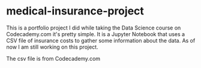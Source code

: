 # medical-insurance-project

This is a portfolio project I did while taking the Data Science course on Codecademy.com it's pretty simple. It is a Jupyter Notebook that uses a CSV file of insurance costs to gather some information about the data. As of now I am still working on this project.

The csv file is from Codecademy.com
